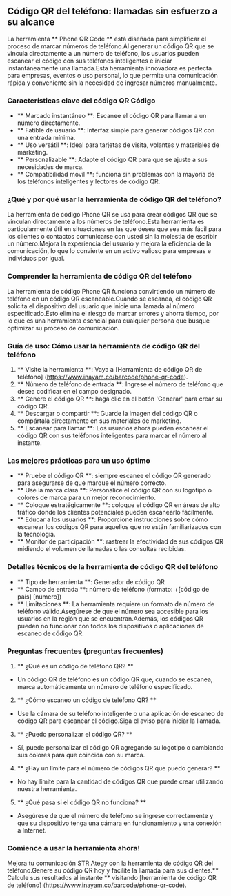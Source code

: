 ## Código QR del teléfono: llamadas sin esfuerzo a su alcance

La herramienta ** Phone QR Code ** está diseñada para simplificar el proceso de marcar números de teléfono.Al generar un código QR que se vincula directamente a un número de teléfono, los usuarios pueden escanear el código con sus teléfonos inteligentes e iniciar instantáneamente una llamada.Esta herramienta innovadora es perfecta para empresas, eventos o uso personal, lo que permite una comunicación rápida y conveniente sin la necesidad de ingresar números manualmente.

### Características clave del código QR Código
- ** Marcado instantáneo **: Escanee el código QR para llamar a un número directamente.
- ** Fatible de usuario **: Interfaz simple para generar códigos QR con una entrada mínima.
- ** Uso versátil **: Ideal para tarjetas de visita, volantes y materiales de marketing.
- ** Personalizable **: Adapte el código QR para que se ajuste a sus necesidades de marca.
- ** Compatibilidad móvil **: funciona sin problemas con la mayoría de los teléfonos inteligentes y lectores de código QR.

### ¿Qué y por qué usar la herramienta de código QR del teléfono?
La herramienta de código Phone QR se usa para crear códigos QR que se vinculan directamente a los números de teléfono.Esta herramienta es particularmente útil en situaciones en las que desea que sea más fácil para los clientes o contactos comunicarse con usted sin la molestia de escribir un número.Mejora la experiencia del usuario y mejora la eficiencia de la comunicación, lo que lo convierte en un activo valioso para empresas e individuos por igual.

### Comprender la herramienta de código QR del teléfono
La herramienta de código Phone QR funciona convirtiendo un número de teléfono en un código QR escaneable.Cuando se escanea, el código QR solicita el dispositivo del usuario que inicie una llamada al número especificado.Esto elimina el riesgo de marcar errores y ahorra tiempo, por lo que es una herramienta esencial para cualquier persona que busque optimizar su proceso de comunicación.

### Guía de uso: Cómo usar la herramienta de código QR del teléfono
1. ** Visite la herramienta **: Vaya a [Herramienta de código QR de teléfono] (https://www.inayam.co/barcode/phone-qr-code).
2. ** Número de teléfono de entrada **: Ingrese el número de teléfono que desea codificar en el campo designado.
3. ** Genere el código QR **: haga clic en el botón 'Generar' para crear su código QR.
4. ** Descargar o compartir **: Guarde la imagen del código QR o compártala directamente en sus materiales de marketing.
5. ** Escanear para llamar **: Los usuarios ahora pueden escanear el código QR con sus teléfonos inteligentes para marcar el número al instante.

### Las mejores prácticas para un uso óptimo
- ** Pruebe el código QR **: siempre escanee el código QR generado para asegurarse de que marque el número correcto.
- ** Use la marca clara **: Personalice el código QR con su logotipo o colores de marca para un mejor reconocimiento.
- ** Coloque estratégicamente **: coloque el código QR en áreas de alto tráfico donde los clientes potenciales pueden escanearlo fácilmente.
- ** Educar a los usuarios **: Proporcione instrucciones sobre cómo escanear los códigos QR para aquellos que no están familiarizados con la tecnología.
- ** Monitor de participación **: rastrear la efectividad de sus códigos QR midiendo el volumen de llamadas o las consultas recibidas.

### Detalles técnicos de la herramienta de código QR del teléfono
- ** Tipo de herramienta **: Generador de código QR
- ** Campo de entrada **: número de teléfono (formato: +[código de país] [número])
- ** Limitaciones **: La herramienta requiere un formato de número de teléfono válido.Asegúrese de que el número sea accesible para los usuarios en la región que se encuentran.Además, los códigos QR pueden no funcionar con todos los dispositivos o aplicaciones de escaneo de código QR.

### Preguntas frecuentes (preguntas frecuentes)

1. ** ¿Qué es un código de teléfono QR? **
- Un código QR de teléfono es un código QR que, cuando se escanea, marca automáticamente un número de teléfono especificado.

2. ** ¿Cómo escaneo un código de teléfono QR? **
- Use la cámara de su teléfono inteligente o una aplicación de escaneo de código QR para escanear el código.Siga el aviso para iniciar la llamada.

3. ** ¿Puedo personalizar el código QR? **
- Sí, puede personalizar el código QR agregando su logotipo o cambiando sus colores para que coincida con su marca.

4. ** ¿Hay un límite para el número de códigos QR que puedo generar? **
- No hay límite para la cantidad de códigos QR que puede crear utilizando nuestra herramienta.

5. ** ¿Qué pasa si el código QR no funciona? **
- Asegúrese de que el número de teléfono se ingrese correctamente y que su dispositivo tenga una cámara en funcionamiento y una conexión a Internet.

### Comience a usar la herramienta ahora!
Mejora tu comunicación STR Ategy con la herramienta de código QR del teléfono.Genere su código QR hoy y facilite la llamada para sus clientes.** Calcule sus resultados al instante ** visitando [herramienta de código QR de teléfono] (https://www.inayam.co/barcode/phone-qr-code).